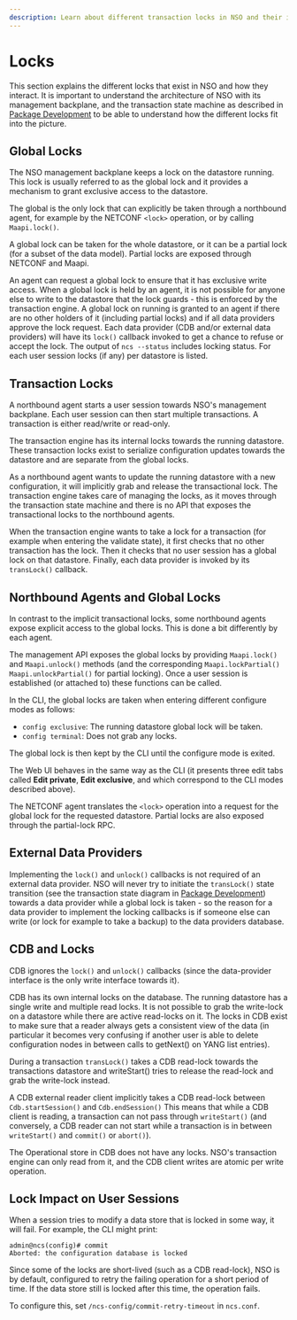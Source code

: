 ```yaml
---
description: Learn about different transaction locks in NSO and their interactions.
---
```


# Locks

This section explains the different locks that exist in NSO and how they interact. It is important to understand the architecture of NSO with its management backplane, and the transaction state machine as described in [Package Development](../../development/advanced-development/developing-packages.md) to be able to understand how the different locks fit into the picture.

## Global Locks <a href="#d5e4197" id="d5e4197"></a>

The NSO management backplane keeps a lock on the datastore running. This lock is usually referred to as the global lock and it provides a mechanism to grant exclusive access to the datastore.

The global is the only lock that can explicitly be taken through a northbound agent, for example by the NETCONF `<lock>` operation, or by calling `Maapi.lock()`.

A global lock can be taken for the whole datastore, or it can be a partial lock (for a subset of the data model). Partial locks are exposed through NETCONF and Maapi.

An agent can request a global lock to ensure that it has exclusive write access. When a global lock is held by an agent, it is not possible for anyone else to write to the datastore that the lock guards - this is enforced by the transaction engine. A global lock on running is granted to an agent if there are no other holders of it (including partial locks) and if all data providers approve the lock request. Each data provider (CDB and/or external data providers) will have its `lock()` callback invoked to get a chance to refuse or accept the lock. The output of `ncs --status` includes locking status. For each user session locks (if any) per datastore is listed.

## Transaction Locks <a href="#d5e4207" id="d5e4207"></a>

A northbound agent starts a user session towards NSO's management backplane. Each user session can then start multiple transactions. A transaction is either read/write or read-only.

The transaction engine has its internal locks towards the running datastore. These transaction locks exist to serialize configuration updates towards the datastore and are separate from the global locks.

As a northbound agent wants to update the running datastore with a new configuration, it will implicitly grab and release the transactional lock. The transaction engine takes care of managing the locks, as it moves through the transaction state machine and there is no API that exposes the transactional locks to the northbound agents.

When the transaction engine wants to take a lock for a transaction (for example when entering the validate state), it first checks that no other transaction has the lock. Then it checks that no user session has a global lock on that datastore. Finally, each data provider is invoked by its `transLock()` callback.

## Northbound Agents and Global Locks <a href="#d5e4214" id="d5e4214"></a>

In contrast to the implicit transactional locks, some northbound agents expose explicit access to the global locks. This is done a bit differently by each agent.

The management API exposes the global locks by providing `Maapi.lock()` and `Maapi.unlock()` methods (and the corresponding `Maapi.lockPartial()` `Maapi.unlockPartial()` for partial locking). Once a user session is established (or attached to) these functions can be called.

In the CLI, the global locks are taken when entering different configure modes as follows:

* `config exclusive`: The running datastore global lock will be taken.
* `config terminal`: Does not grab any locks.

The global lock is then kept by the CLI until the configure mode is exited.

The Web UI behaves in the same way as the CLI (it presents three edit tabs called **Edit private**, **Edit exclusive**, and which correspond to the CLI modes described above).

The NETCONF agent translates the `<lock>` operation into a request for the global lock for the requested datastore. Partial locks are also exposed through the partial-lock RPC.

## External Data Providers <a href="#d5e4238" id="d5e4238"></a>

Implementing the `lock()` and `unlock()` callbacks is not required of an external data provider. NSO will never try to initiate the `transLock()` state transition (see the transaction state diagram in [Package Development](../../development/advanced-development/developing-packages.md)) towards a data provider while a global lock is taken - so the reason for a data provider to implement the locking callbacks is if someone else can write (or lock for example to take a backup) to the data providers database.

## CDB and Locks <a href="#d5e4245" id="d5e4245"></a>

CDB ignores the `lock()` and `unlock()` callbacks (since the data-provider interface is the only write interface towards it).

CDB has its own internal locks on the database. The running datastore has a single write and multiple read locks. It is not possible to grab the write-lock on a datastore while there are active read-locks on it. The locks in CDB exist to make sure that a reader always gets a consistent view of the data (in particular it becomes very confusing if another user is able to delete configuration nodes in between calls to getNext() on YANG list entries).

During a transaction `transLock()` takes a CDB read-lock towards the transactions datastore and writeStart() tries to release the read-lock and grab the write-lock instead.

A CDB external reader client implicitly takes a CDB read-lock between `Cdb.startSession()` and `Cdb.endSession()` This means that while a CDB client is reading, a transaction can not pass through `writeStart()` (and conversely, a CDB reader can not start while a transaction is in between `writeStart()` and `commit()` or `abort()`).

The Operational store in CDB does not have any locks. NSO's transaction engine can only read from it, and the CDB client writes are atomic per write operation.

## Lock Impact on User Sessions <a href="#d5e4261" id="d5e4261"></a>

When a session tries to modify a data store that is locked in some way, it will fail. For example, the CLI might print:

```
admin@ncs(config)# commit
Aborted: the configuration database is locked
```

Since some of the locks are short-lived (such as a CDB read-lock), NSO is by default, configured to retry the failing operation for a short period of time. If the data store still is locked after this time, the operation fails.

To configure this, set `/ncs-config/commit-retry-timeout` in `ncs.conf`.
